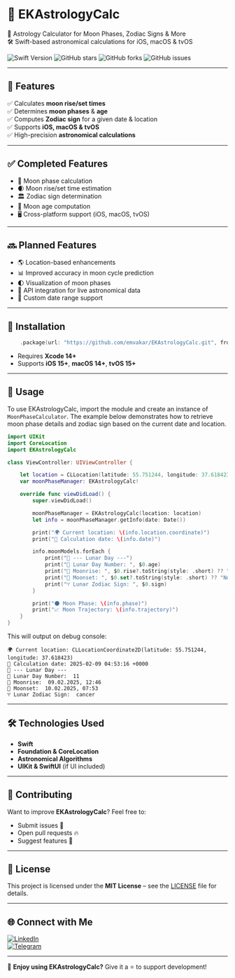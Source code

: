 # 🌙 EKAstrologyCalc

📅 Astrology Calculator for Moon Phases, Zodiac Signs & More  
🛠 Swift-based astronomical calculations for iOS, macOS & tvOS  

![Swift Version](https://img.shields.io/badge/Swift-6.0-green.svg)
![GitHub stars](https://img.shields.io/github/stars/emvakar/EKAstrologyCalc?style=flat-square)
![GitHub forks](https://img.shields.io/github/forks/emvakar/EKAstrologyCalc?style=flat-square)
![GitHub issues](https://img.shields.io/github/issues/emvakar/EKAstrologyCalc?style=flat-square)

---

## 🌟 Features
✅ Calculates **moon rise/set times**  
✅ Determines **moon phases** & **age**  
✅ Computes **Zodiac sign** for a given date & location  
✅ Supports **iOS, macOS & tvOS**  
✅ High-precision **astronomical calculations**  

---

## ✅ Completed Features
- 🌙 Moon phase calculation
- 🌒 Moon rise/set time estimation
- 🏛 Zodiac sign determination
- 📅 Moon age computation
- 🖥 Cross-platform support (iOS, macOS, tvOS)

---

## 🔜 Planned Features
- 🌎 Location-based enhancements
- 📊 Improved accuracy in moon cycle prediction
- 🌓 Visualization of moon phases
- 📡 API integration for live astronomical data
- 📆 Custom date range support

---

## 🚀 Installation
```swift
    .package(url: "https://github.com/emvakar/EKAstrologyCalc.git", from: "1.0.6")
```
- Requires **Xcode 14+**
- Supports **iOS 15+**, **macOS 14+**, **tvOS 15+**

---

## 📖 Usage

To use EKAstrologyCalc, import the module and create an instance of `MoonPhaseCalculator`. The example below demonstrates how to retrieve moon phase details and zodiac sign based on the current date and location.

```swift
import UIKit
import CoreLocation
import EKAstrologyCalc

class ViewController: UIViewController {

    let location = CLLocation(latitude: 55.751244, longitude: 37.618423) // Moscow
    var moonPhaseManager: EKAstrologyCalc!

    override func viewDidLoad() {
        super.viewDidLoad()

        moonPhaseManager = EKAstrologyCalc(location: location)
        let info = moonPhaseManager.getInfo(date: Date())

        print("🌍 Current location: \(info.location.coordinate)")
        print("📅 Calculation date: \(info.date)")

        info.moonModels.forEach {
            print("🌙 --- Lunar Day ---")
            print("🔢 Lunar Day Number: ", $0.age)
            print("🌅 Moonrise: ", $0.rise?.toString(style: .short) ?? "No data")
            print("🌄 Moonset: ", $0.set?.toString(style: .short) ?? "No data")
            print("♈ Lunar Zodiac Sign: ", $0.sign)
        }

        print("🌑 Moon Phase: \(info.phase)")
        print("📈 Moon Trajectory: \(info.trajectory)")
    }
}
```

This will output on debug console:
```
🌍 Current location: CLLocationCoordinate2D(latitude: 55.751244, longitude: 37.618423)
📅 Calculation date: 2025-02-09 04:53:16 +0000
🌙 --- Lunar Day ---
🔢 Lunar Day Number:  11
🌅 Moonrise:  09.02.2025, 12:46
🌄 Moonset:  10.02.2025, 07:53
♈ Lunar Zodiac Sign:  cancer
```

---

## 🛠 Technologies Used
- **Swift**
- **Foundation & CoreLocation**
- **Astronomical Algorithms**
- **UIKit & SwiftUI** (if UI included)

---

## 🤝 Contributing
Want to improve **EKAstrologyCalc**? Feel free to:
- Submit issues 🚀
- Open pull requests 🔥
- Suggest features 🌟

---

## 📜 License
This project is licensed under the **MIT License** – see the [LICENSE](https://github.com/emvakar/EKAstrologyCalc/blob/main/LICENSE) file for details.

---

## 🌐 Connect with Me
[![LinkedIn](https://img.shields.io/badge/LinkedIn-Profile-blue?style=flat&logo=linkedin)](https://www.linkedin.com/in/emvakar)  
[![Telegram](https://img.shields.io/badge/Telegram-@emvakar-blue?style=flat&logo=telegram)](https://t.me/emvakar)  

---

🌙 **Enjoy using EKAstrologyCalc?** Give it a ⭐ to support development!
